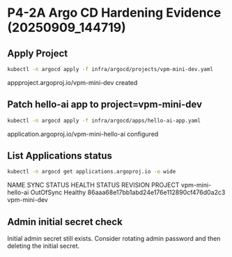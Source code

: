# P4-2A Argo CD Hardening Evidence (20250909_144719)

## Apply Project


```bash
kubectl -n argocd apply -f infra/argocd/projects/vpm-mini-dev.yaml
```

  appproject.argoproj.io/vpm-mini-dev created

## Patch hello-ai app to project=vpm-mini-dev


```bash
kubectl -n argocd apply -f infra/argocd/apps/hello-ai-app.yaml
```

  application.argoproj.io/vpm-mini-hello-ai configured

## List Applications status


```bash
kubectl -n argocd get applications.argoproj.io -o wide
```

  NAME                SYNC STATUS   HEALTH STATUS   REVISION                                   PROJECT
  vpm-mini-hello-ai   OutOfSync     Healthy         86aaa68e17bb1abd24e176e112890cf476d0a2c3   vpm-mini-dev

## Admin initial secret check

Initial admin secret still exists. Consider rotating admin password and then deleting the initial secret.
